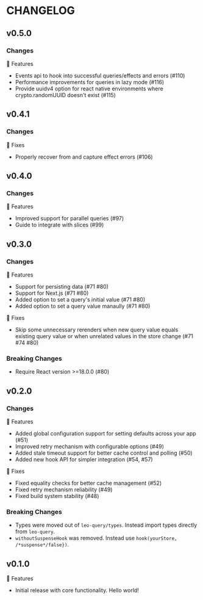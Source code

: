 # CHANGELOG

## v0.5.0

### Changes

🐶 Features
* Events api to hook into successful queries/effects and errors (#110)
* Performance improvements for queries in lazy mode (#116)
* Provide uuidv4 option for react native environments where crypto.randomUUID doesn't exist (#115)

## v0.4.1

### Changes

🐝 Fixes
* Properly recover from and capture effect errors (#106)

## v0.4.0

### Changes

🐶 Features
* Improved support for parallel queries (#97)
* Guide to integrate with slices (#99)

## v0.3.0

### Changes

🐶 Features
* Support for persisting data (#71 #80)
* Support for Next.js (#71 #80)
* Added option to set a query's initial value (#71 #80)
* Added option to set a query value manaully (#71 #80)

🐝 Fixes
* Skip some unnecessary rerenders when new query value equals existing query value or when unrelated values in the store change (#71 #74 #80)

### Breaking Changes
* Require React version >=18.0.0 (#80)

## v0.2.0

### Changes

🐶 Features
* Added global configuration support for setting defaults across your app (#51)
* Improved retry mechanism with configurable options (#49)
* Added stale timeout support for better cache control and polling (#50)
* Added new hook API for simpler integration (#54, #57)

🐝 Fixes
* Fixed equality checks for better cache management (#52)
* Fixed retry mechanism reliability (#49)
* Fixed build system stability (#48)

### Breaking Changes
* Types were moved out of `leo-query/types`. Instead import types directly from `leo-query`.
* `withoutSuspenseHook` was removed. Instead use `hook(yourStore, /*suspense*/false})`.

## v0.1.0

🐶 Features
* Initial release with core functionality. Hello world!